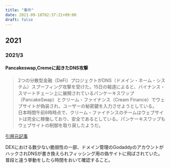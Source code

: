 ```yaml
---
title: "事件"
date: 2021-09-18T02:37:21+09:00
draft: false
---
```



## 2021

###  2021/3

#### Pancakeswap,Cremeに起きたDNS攻撃

>2つの分散型金融（DeFi）プロジェクトがDNS（ドメイン・ネーム・システム）スプーフィング攻撃を受けた。15日の報道によると、バイナンス・スマートチェーン上に展開されているパンケーキスワップ（PancakeSwap）とクリーム・ファイナンス（Cream Finance）でウェブサイトが偽装され、ユーザーの秘密鍵を入力させようとしている。  
>日本時間午前6時時点で、クリーム・ファイナンスのチームはウェブサイトは完全に稼働しており、安全であるとしている。パンケーキスワップもウェブサイトの制御を取り戻したようだ。  

[引用元記事](https://jp.cointelegraph.com/news/phishing-attack-uses-pancakeswap-and-cream-domains-to-steal-money)  

DEXにおける数少ない脆弱性の一部、ドメイン管理のGodaddyのアカウントがハックされDNSが書き換えられフィッシング用の偽サイトに飛ばされていた。
普段と違う挙動をしたら時間をおいて確認すること。

